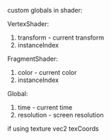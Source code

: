 custom globals in shader:

VertexShader:
1. transform - current transform
2. instanceIndex

FragmentShader:
1. color - current color
2. instanceIndex

Global:
1. time - current time
2. resolution - screen resolution

if using texture
vec2 texCoords
